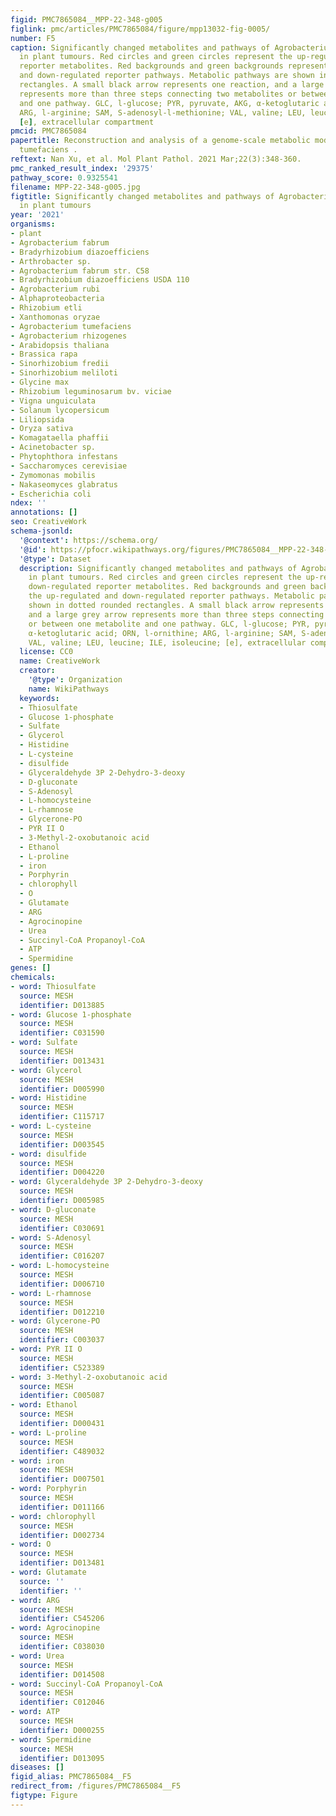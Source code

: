 ```yaml
---
figid: PMC7865084__MPP-22-348-g005
figlink: pmc/articles/PMC7865084/figure/mpp13032-fig-0005/
number: F5
caption: Significantly changed metabolites and pathways of Agrobacterium tumefaciens
  in plant tumours. Red circles and green circles represent the up‐regulated and down‐regulated
  reporter metabolites. Red backgrounds and green backgrounds represent the up‐regulated
  and down‐regulated reporter pathways. Metabolic pathways are shown in dotted rounded
  rectangles. A small black arrow represents one reaction, and a large grey arrow
  represents more than three steps connecting two metabolites or between one metabolite
  and one pathway. GLC, l‐glucose; PYR, pyruvate, AKG, α‐ketoglutaric acid; ORN, l‐ornithine;
  ARG, l‐arginine; SAM, S‐adenosyl‐l‐methionine; VAL, valine; LEU, leucine; ILE, isoleucine;
  [e], extracellular compartment
pmcid: PMC7865084
papertitle: Reconstruction and analysis of a genome‐scale metabolic model for Agrobacterium
  tumefaciens .
reftext: Nan Xu, et al. Mol Plant Pathol. 2021 Mar;22(3):348-360.
pmc_ranked_result_index: '29375'
pathway_score: 0.9325541
filename: MPP-22-348-g005.jpg
figtitle: Significantly changed metabolites and pathways of Agrobacterium tumefaciens
  in plant tumours
year: '2021'
organisms:
- plant
- Agrobacterium fabrum
- Bradyrhizobium diazoefficiens
- Arthrobacter sp.
- Agrobacterium fabrum str. C58
- Bradyrhizobium diazoefficiens USDA 110
- Agrobacterium rubi
- Alphaproteobacteria
- Rhizobium etli
- Xanthomonas oryzae
- Agrobacterium tumefaciens
- Agrobacterium rhizogenes
- Arabidopsis thaliana
- Brassica rapa
- Sinorhizobium fredii
- Sinorhizobium meliloti
- Glycine max
- Rhizobium leguminosarum bv. viciae
- Vigna unguiculata
- Solanum lycopersicum
- Liliopsida
- Oryza sativa
- Komagataella phaffii
- Acinetobacter sp.
- Phytophthora infestans
- Saccharomyces cerevisiae
- Zymomonas mobilis
- Nakaseomyces glabratus
- Escherichia coli
ndex: ''
annotations: []
seo: CreativeWork
schema-jsonld:
  '@context': https://schema.org/
  '@id': https://pfocr.wikipathways.org/figures/PMC7865084__MPP-22-348-g005.html
  '@type': Dataset
  description: Significantly changed metabolites and pathways of Agrobacterium tumefaciens
    in plant tumours. Red circles and green circles represent the up‐regulated and
    down‐regulated reporter metabolites. Red backgrounds and green backgrounds represent
    the up‐regulated and down‐regulated reporter pathways. Metabolic pathways are
    shown in dotted rounded rectangles. A small black arrow represents one reaction,
    and a large grey arrow represents more than three steps connecting two metabolites
    or between one metabolite and one pathway. GLC, l‐glucose; PYR, pyruvate, AKG,
    α‐ketoglutaric acid; ORN, l‐ornithine; ARG, l‐arginine; SAM, S‐adenosyl‐l‐methionine;
    VAL, valine; LEU, leucine; ILE, isoleucine; [e], extracellular compartment
  license: CC0
  name: CreativeWork
  creator:
    '@type': Organization
    name: WikiPathways
  keywords:
  - Thiosulfate
  - Glucose 1-phosphate
  - Sulfate
  - Glycerol
  - Histidine
  - L-cysteine
  - disulfide
  - Glyceraldehyde 3P 2-Dehydro-3-deoxy
  - D-gluconate
  - S-Adenosyl
  - L-homocysteine
  - L-rhamnose
  - Glycerone-PO
  - PYR II O
  - 3-Methyl-2-oxobutanoic acid
  - Ethanol
  - L-proline
  - iron
  - Porphyrin
  - chlorophyll
  - O
  - Glutamate
  - ARG
  - Agrocinopine
  - Urea
  - Succinyl-CoA Propanoyl-CoA
  - ATP
  - Spermidine
genes: []
chemicals:
- word: Thiosulfate
  source: MESH
  identifier: D013885
- word: Glucose 1-phosphate
  source: MESH
  identifier: C031590
- word: Sulfate
  source: MESH
  identifier: D013431
- word: Glycerol
  source: MESH
  identifier: D005990
- word: Histidine
  source: MESH
  identifier: C115717
- word: L-cysteine
  source: MESH
  identifier: D003545
- word: disulfide
  source: MESH
  identifier: D004220
- word: Glyceraldehyde 3P 2-Dehydro-3-deoxy
  source: MESH
  identifier: D005985
- word: D-gluconate
  source: MESH
  identifier: C030691
- word: S-Adenosyl
  source: MESH
  identifier: C016207
- word: L-homocysteine
  source: MESH
  identifier: D006710
- word: L-rhamnose
  source: MESH
  identifier: D012210
- word: Glycerone-PO
  source: MESH
  identifier: C003037
- word: PYR II O
  source: MESH
  identifier: C523389
- word: 3-Methyl-2-oxobutanoic acid
  source: MESH
  identifier: C005087
- word: Ethanol
  source: MESH
  identifier: D000431
- word: L-proline
  source: MESH
  identifier: C489032
- word: iron
  source: MESH
  identifier: D007501
- word: Porphyrin
  source: MESH
  identifier: D011166
- word: chlorophyll
  source: MESH
  identifier: D002734
- word: O
  source: MESH
  identifier: D013481
- word: Glutamate
  source: ''
  identifier: ''
- word: ARG
  source: MESH
  identifier: C545206
- word: Agrocinopine
  source: MESH
  identifier: C038030
- word: Urea
  source: MESH
  identifier: D014508
- word: Succinyl-CoA Propanoyl-CoA
  source: MESH
  identifier: C012046
- word: ATP
  source: MESH
  identifier: D000255
- word: Spermidine
  source: MESH
  identifier: D013095
diseases: []
figid_alias: PMC7865084__F5
redirect_from: /figures/PMC7865084__F5
figtype: Figure
---
```


